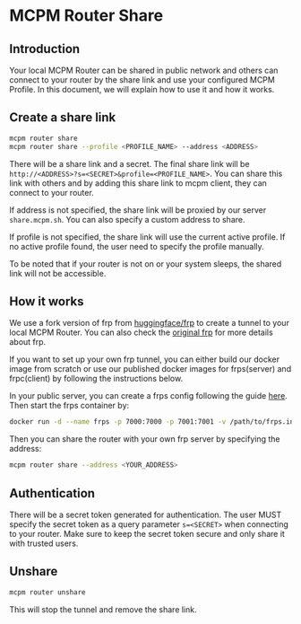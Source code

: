 
# MCPM Router Share

## Introduction
Your local MCPM Router can be shared in public network and others can connect to your router by the share link and use your configured MCPM Profile. In this document, we will explain how to use it and how it works.

## Create a share link

```bash
mcpm router share
mcpm router share --profile <PROFILE_NAME> --address <ADDRESS>
```
There will be a share link and a secret. The final share link will be `http://<ADDRESS>?s=<SECRET>&profile=<PROFILE_NAME>`. You can share this link with others and by adding this share link to mcpm client, they can connect to your router.

If address is not specified, the share link will be proxied by our server `share.mcpm.sh`. You can also specify a custom address to share.

If profile is not specified, the share link will use the current active profile. If no active profile found, the user need to specify the profile manually.

To be noted that if your router is not on or your system sleeps, the shared link will not be accessible.

## How it works

We use a fork version of frp from [huggingface/frp](https://github.com/huggingface/frp) to create a tunnel to your local MCPM Router. You can also check the [original frp](https://github.com/fatedier/frp) for more details about frp.

If you want to set up your own frp tunnel, you can either build our docker image from scratch or use our published docker images for frps(server) and frpc(client) by following the instructions below.

In your public server, you can create a frps config following the guide [here](https://github.com/huggingface/frp?tab=readme-ov-file#setting-up-a-share-server). Then start the frps container by:
```bash
docker run -d --name frps -p 7000:7000 -p 7001:7001 -v /path/to/frps.ini:/frp/frps.ini ghcr.io/pathintegral-institute/frps:latest
```

Then you can share the router with your own frp server by specifying the address:
```bash
mcpm router share --address <YOUR_ADDRESS>
```

## Authentication
There will be a secret token generated for authentication. The user MUST specify the secret token as a query parameter `s=<SECRET>` when connecting to your router. Make sure to keep the secret token secure and only share it with trusted users.

## Unshare

```bash
mcpm router unshare
```

This will stop the tunnel and remove the share link.
